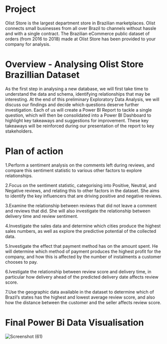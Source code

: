 # Project

Olist Store is the largest department store in Brazilian marketplaces. Olist connects small businesses from all over Brazil to channels without hassle and with a single contract. The Brazilian eCommerce public dataset of orders (from 2016 to 2018) made at Olist Store has been provided to your company for analysis.


# Overview - Analysing Olist Store Brazillian Dataset

As the first step in analysing a new database, we will first take time to understand the data and schema, identifying relationships that may be interesting. At the end of this preliminary Exploratory Data Analysis, we will discuss our findings and decide which questions deserve further investigation. Each of us will create a Power BI Report to tackle a single question, which will then be consolidated into a Power BI Dashboard to highlight key takeaways and suggestions for improvement. These key takeaways will be reinforced during our presentation of the report to key stakeholders.

# Plan of action
1.Perform a sentiment analysis on the comments left during reviews, and compare this sentiment statistic to various other factors to explore relationships. 

2.Focus on the sentiment statistic, categorising into Positive, Neutral, and Negative reviews, and relating this to other factors in the dataset. She aims to identify the key influencers that are driving positive and negative reviews.

3.Examine the relationship between reviews that did not leave a comment and reviews that did. She will also investigate the relationship between delivery time and review sentiment.

4.Investigate the sales data and determine which cities produce the highest sales numbers, as well as explore the predictive potential of the collected data.

5.Investigate the effect that payment method has on the amount spent. He will determine which method of payment produces the highest profit for the company, and how this is affected by the number of instalments a customer chooses to pay.

6.Ivestigate the relationship between review score and delivery time, in particular how delivery ahead of the predicted delivery date affects review score.

7.Use the geographic data available in the dataset to determine which of Brazil’s states has the highest and lowest average review score, and also how the distance between the customer and the seller affects review score.

# Final Power Bi Data Visualisation
![Screenshot (61)](https://user-images.githubusercontent.com/36445846/198915292-39344668-a5e8-4f78-8184-3b665f7f21a4.png)


#


